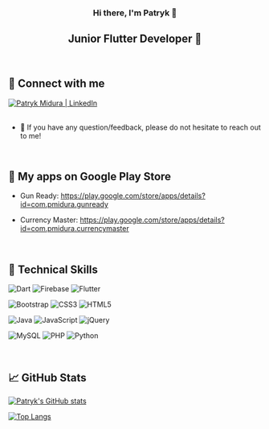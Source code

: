 <h3 align="center">
   Hi there, I'm Patryk 👋
</h3>

<h2 align="center">
   <!-- Engineer of Computer Science and Econometrics 💻 -->
   Junior Flutter Developer 📱
</h2>

<br>

## 🤝 Connect with me

<a href="https://www.linkedin.com/in/patryk-midura/">
   <img src="https://img.shields.io/badge/linkedin-%230077B5.svg?style=for-the-badge&logo=linkedin&logoColor=white" alt="Patryk Midura | LinkedIn" />
</a>
<br><br>

- 💬 If you have any question/feedback, please do not hesitate to reach out to me!

<!-- ## 🔭 I'm currently working on -->

<!-- - Visualise, Understand, Learn & Practice BLoC Concepts -->
<!-- - My own mobile application, which I would like to launch on Google Play Store and App Store -->

<br>

## 📱 My apps on Google Play Store

- Gun Ready: https://play.google.com/store/apps/details?id=com.pmidura.gunready
  
- Currency Master: https://play.google.com/store/apps/details?id=com.pmidura.currencymaster

<!-- ## 🌱 I'm currently learning

- 📱 Flutter BLoC
- ☁ Firebase -->

<br>

## 💼 Technical Skills

![Dart](https://img.shields.io/badge/dart-%230175C2.svg?style=for-the-badge&logo=dart&logoColor=white)
![Firebase](https://img.shields.io/badge/firebase-%23039BE5.svg?style=for-the-badge&logo=firebase)
![Flutter](https://img.shields.io/badge/Flutter-%2302569B.svg?style=for-the-badge&logo=Flutter&logoColor=white)

![Bootstrap](https://img.shields.io/badge/bootstrap-%238511FA.svg?style=for-the-badge&logo=bootstrap&logoColor=white)
![CSS3](https://img.shields.io/badge/css3-%231572B6.svg?style=for-the-badge&logo=css3&logoColor=white)
![HTML5](https://img.shields.io/badge/html5-%23E34F26.svg?style=for-the-badge&logo=html5&logoColor=white)

![Java](https://img.shields.io/badge/java-%23ED8B00.svg?style=for-the-badge&logo=openjdk&logoColor=white)
![JavaScript](https://img.shields.io/badge/javascript-%23323330.svg?style=for-the-badge&logo=javascript&logoColor=%23F7DF1E)
![jQuery](https://img.shields.io/badge/jquery-%230769AD.svg?style=for-the-badge&logo=jquery&logoColor=white)

![MySQL](https://img.shields.io/badge/mysql-%2300f.svg?style=for-the-badge&logo=mysql&logoColor=white)
![PHP](https://img.shields.io/badge/php-%23777BB4.svg?style=for-the-badge&logo=php&logoColor=white)
![Python](https://img.shields.io/badge/python-3670A0?style=for-the-badge&logo=python&logoColor=ffdd54)

<br>

## 📈 GitHub Stats

<!-- <p align="center">
   <a href="https://github.com/pmidura">
      <img src="https://github-readme-streak-stats.herokuapp.com/?user=pmidura&theme=radical&border=7F3FBF&background=0D1117" alt="Patryk Midura GitHub Streak"/>
   </a>
</p>

<p align="center">
   <a href="https://github.com/pmidura">
      <img src="https://github-profile-summary-cards.vercel.app/api/cards/profile-details?username=pmidura&theme=radical" alt="Patryk Midura GitHub Contribution"/>
   </a>
</p>

<a> 
   <a href="https://github.com/pmidura">
      <img alt="Patryk Midura Github Stats"
         src="https://github-readme-stats-pmidura.vercel.app/api?username=pmidura&show_icons=true&count_private=true&theme=react&border_color=7F3FBF&bg_color=0D1117&title_color=F85D7F&icon_color=F8D866"
         height="192px"
         width="49.5%" />
   </a>
   <a href="https://github.com/pmidura">
      <img alt="Patryk Midura Top Languages"
         src="https://github-readme-stats-pmidura.vercel.app/api/top-langs/?username=pmidura&langs_count=6&layout=compact&theme=react&border_color=7F3FBF&bg_color=0D1117&title_color=F85D7F&icon_color=F8D866"
         height="192px"
         width="49.5%" />
   </a>
</a> -->

[![Patryk's GitHub stats](https://github-readme-stats-pmidura.vercel.app/api?username=pmidura&show_icons=true&theme=tokyonight)](https://github.com/pmidura/github-readme-stats)

[![Top Langs](https://github-readme-stats-pmidura.vercel.app/api/top-langs/?username=pmidura&layout=compact)](https://github.com/pmidura/github-readme-stats)

<!-- [![Patryk's GitHub stats](https://github-readme-stats-xi-one-66.vercel.app/api?username=pmidura&show_icons=true&theme=tokyonight)](https://github.com/pmidura/github-readme-stats)

[![Top Langs](https://github-readme-stats-xi-one-66.vercel.app/api/top-langs/?username=pmidura&layout=compact)](https://github.com/pmidura/github-readme-stats) -->



<!-- <h3 align="center">
   <samp>&gt; Hi there, I'm <b>Patryk</b></samp>
</h3>

<p align="center"> 
   <samp>
      「 Junior Flutter Developer from <b>Poland</b> 」
      <br>
      <br>
   </samp>
</p>

<br>

## 🤝 Connect with me:
   <a href="https://www.linkedin.com/in/patryk-midura/">
      <img src="https://img.shields.io/badge/linkedin-%230077B5.svg?style=for-the-badge&logo=linkedin&logoColor=white" alt="Patryk Midura | LinkedIn" />
   </a>
<br>
<br>
- 💬 If you have any question/feedback, please do not hesitate to reach out to me!

<br>
<br>

## 💼 Technical Skills

![Dart](https://img.shields.io/badge/dart-%230175C2.svg?style=for-the-badge&logo=dart&logoColor=white)
![Firebase](https://img.shields.io/badge/firebase-%23039BE5.svg?style=for-the-badge&logo=firebase)
![Flutter](https://img.shields.io/badge/Flutter-%2302569B.svg?style=for-the-badge&logo=Flutter&logoColor=white)

![Bootstrap](https://img.shields.io/badge/bootstrap-%238511FA.svg?style=for-the-badge&logo=bootstrap&logoColor=white)
![CSS3](https://img.shields.io/badge/css3-%231572B6.svg?style=for-the-badge&logo=css3&logoColor=white)
![HTML5](https://img.shields.io/badge/html5-%23E34F26.svg?style=for-the-badge&logo=html5&logoColor=white)

![Java](https://img.shields.io/badge/java-%23ED8B00.svg?style=for-the-badge&logo=openjdk&logoColor=white)
![JavaScript](https://img.shields.io/badge/javascript-%23323330.svg?style=for-the-badge&logo=javascript&logoColor=%23F7DF1E)
![jQuery](https://img.shields.io/badge/jquery-%230769AD.svg?style=for-the-badge&logo=jquery&logoColor=white)

![MySQL](https://img.shields.io/badge/mysql-%2300f.svg?style=for-the-badge&logo=mysql&logoColor=white)
![PHP](https://img.shields.io/badge/php-%23777BB4.svg?style=for-the-badge&logo=php&logoColor=white)
![Python](https://img.shields.io/badge/python-3670A0?style=for-the-badge&logo=python&logoColor=ffdd54)

<br>
<hr />
<br>

<p align="center">
   <a href="https://github.com/pmidura">
      <img src="https://github-readme-streak-stats.herokuapp.com/?user=pmidura&theme=radical&border=7F3FBF&background=0D1117" alt="Patryk Midura GitHub Streak"/>
   </a>
</p>

<p align="center">
   <a href="https://github.com/pmidura">
      <img src="https://github-profile-summary-cards.vercel.app/api/cards/profile-details?username=pmidura&theme=radical" alt="Patryk Midura GitHub Contribution"/>
   </a>
</p>

<a> 
   <a href="https://github.com/pmidura">
      <img alt="Patryk Midura Github Stats"
         src="https://denvercoder1-github-readme-stats.vercel.app/api?username=pmidura&show_icons=true&count_private=true&theme=react&border_color=7F3FBF&bg_color=0D1117&title_color=F85D7F&icon_color=F8D866"
         height="192px"
         width="49.5%" />
   </a>
   <a href="https://github.com/pmidura">
      <img alt="Patryk Midura Top Languages"
         src="https://denvercoder1-github-readme-stats.vercel.app/api/top-langs/?username=pmidura&langs_count=8&layout=compact&theme=react&border_color=7F3FBF&bg_color=0D1117&title_color=F85D7F&icon_color=F8D866"
         height="192px"
         width="49.5%" />
   </a>
   <br>
</a> -->
